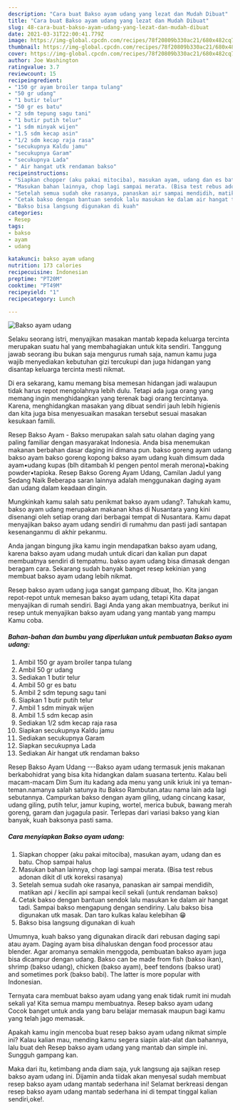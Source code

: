 ```yaml
---
description: "Cara buat Bakso ayam udang yang lezat dan Mudah Dibuat"
title: "Cara buat Bakso ayam udang yang lezat dan Mudah Dibuat"
slug: 48-cara-buat-bakso-ayam-udang-yang-lezat-dan-mudah-dibuat
date: 2021-03-31T22:00:41.779Z
image: https://img-global.cpcdn.com/recipes/78f20809b330ac21/680x482cq70/bakso-ayam-udang-foto-resep-utama.jpg
thumbnail: https://img-global.cpcdn.com/recipes/78f20809b330ac21/680x482cq70/bakso-ayam-udang-foto-resep-utama.jpg
cover: https://img-global.cpcdn.com/recipes/78f20809b330ac21/680x482cq70/bakso-ayam-udang-foto-resep-utama.jpg
author: Joe Washington
ratingvalue: 3.7
reviewcount: 15
recipeingredient:
- "150 gr ayam broiler tanpa tulang"
- "50 gr udang"
- "1 butir telur"
- "50 gr es batu"
- "2 sdm tepung sagu tani"
- "1 butir putih telur"
- "1 sdm minyak wijen"
- "1.5 sdm kecap asin"
- "1/2 sdm kecap raja rasa"
- "secukupnya Kaldu jamu"
- "secukupnya Garam"
- "secukupnya Lada"
- " Air hangat utk rendaman bakso"
recipeinstructions:
- "Siapkan chopper (aku pakai mitociba), masukan ayam, udang dan es batu. Chop sampai halus"
- "Masukan bahan lainnya, chop lagi sampai merata. (Bisa test rebus adonan dikit dl utk koreksi rasanya)"
- "Setelah semua sudah oke rasanya, panaskan air sampai mendidih, matikan api / kecilin api sampai kecil sekali (untuk rendaman bakso)"
- "Cetak bakso dengan bantuan sendok lalu masukan ke dalam air hangat tadi. Sampai bakso mengapung dengan sendiriny. Lalu bakso bisa digunakan utk masak. Dan taro kulkas kalau kelebihan 😁"
- "Bakso bisa langsung digunakan di kuah"
categories:
- Resep
tags:
- bakso
- ayam
- udang

katakunci: bakso ayam udang 
nutrition: 173 calories
recipecuisine: Indonesian
preptime: "PT20M"
cooktime: "PT49M"
recipeyield: "1"
recipecategory: Lunch

---
```



![Bakso ayam udang](https://img-global.cpcdn.com/recipes/78f20809b330ac21/680x482cq70/bakso-ayam-udang-foto-resep-utama.jpg)

Selaku seorang istri, menyajikan masakan mantab kepada keluarga tercinta merupakan suatu hal yang membahagiakan untuk kita sendiri. Tanggung jawab seorang ibu bukan saja mengurus rumah saja, namun kamu juga wajib menyediakan kebutuhan gizi tercukupi dan juga hidangan yang disantap keluarga tercinta mesti nikmat.

Di era  sekarang, kamu memang bisa memesan hidangan jadi walaupun tidak harus repot mengolahnya lebih dulu. Tetapi ada juga orang yang memang ingin menghidangkan yang terenak bagi orang tercintanya. Karena, menghidangkan masakan yang dibuat sendiri jauh lebih higienis dan kita juga bisa menyesuaikan masakan tersebut sesuai masakan kesukaan famili. 

Resep Bakso Ayam - Bakso merupakan salah satu olahan daging yang paling familiar dengan masyarakat Indonesia. Anda bisa menemukan makanan berbahan dasar daging ini dimana pun. bakso goreng ayam udang bakso ayam bakso goreng kopong bakso ayam udang kuah dimsum dada ayam•udang kupas (blh ditambah kl pengen pentol merah merona)•baking powder•tapioka. Resep Bakso Goreng Ayam Udang, Camilan Jadul yang Sedang Naik Beberapa saran lainnya adalah menggunakan daging ayam dan udang dalam keadaan dingin.

Mungkinkah kamu salah satu penikmat bakso ayam udang?. Tahukah kamu, bakso ayam udang merupakan makanan khas di Nusantara yang kini disenangi oleh setiap orang dari berbagai tempat di Nusantara. Kamu dapat menyajikan bakso ayam udang sendiri di rumahmu dan pasti jadi santapan kesenanganmu di akhir pekanmu.

Anda jangan bingung jika kamu ingin mendapatkan bakso ayam udang, karena bakso ayam udang mudah untuk dicari dan kalian pun dapat membuatnya sendiri di tempatmu. bakso ayam udang bisa dimasak dengan beragam cara. Sekarang sudah banyak banget resep kekinian yang membuat bakso ayam udang lebih nikmat.

Resep bakso ayam udang juga sangat gampang dibuat, lho. Kita jangan repot-repot untuk memesan bakso ayam udang, tetapi Kita dapat menyajikan di rumah sendiri. Bagi Anda yang akan membuatnya, berikut ini resep untuk menyajikan bakso ayam udang yang mantab yang mampu Kamu coba.

<!--inarticleads1-->

##### Bahan-bahan dan bumbu yang diperlukan untuk pembuatan Bakso ayam udang:

1. Ambil 150 gr ayam broiler tanpa tulang
1. Ambil 50 gr udang
1. Sediakan 1 butir telur
1. Ambil 50 gr es batu
1. Ambil 2 sdm tepung sagu tani
1. Siapkan 1 butir putih telur
1. Ambil 1 sdm minyak wijen
1. Ambil 1.5 sdm kecap asin
1. Sediakan 1/2 sdm kecap raja rasa
1. Siapkan secukupnya Kaldu jamu
1. Sediakan secukupnya Garam
1. Siapkan secukupnya Lada
1. Sediakan  Air hangat utk rendaman bakso


Resep Bakso Ayam Udang ---Bakso ayam udang termasuk jenis makanan berkabohidrat yang bisa kita hidangkan dalam suasana tertentu. Kalau beli macam-macam Dim Sum itu kadang ada menu yang unik kriuk ini ya teman-teman.namanya salah satunya itu Bakso Rambutan.atau nama lain ada lagi sebutannya. Campurkan bakso dengan ayam giling, udang cincang kasar, udang giling, putih telur, jamur kuping, wortel, merica bubuk, bawang merah goreng, garam dan jugagula pasir. Terlepas dari variasi bakso yang kian banyak, kuah baksonya pasti sama. 

<!--inarticleads2-->

##### Cara menyiapkan Bakso ayam udang:

1. Siapkan chopper (aku pakai mitociba), masukan ayam, udang dan es batu. Chop sampai halus
1. Masukan bahan lainnya, chop lagi sampai merata. (Bisa test rebus adonan dikit dl utk koreksi rasanya)
1. Setelah semua sudah oke rasanya, panaskan air sampai mendidih, matikan api / kecilin api sampai kecil sekali (untuk rendaman bakso)
1. Cetak bakso dengan bantuan sendok lalu masukan ke dalam air hangat tadi. Sampai bakso mengapung dengan sendiriny. Lalu bakso bisa digunakan utk masak. Dan taro kulkas kalau kelebihan 😁
1. Bakso bisa langsung digunakan di kuah


Umumnya, kuah bakso yang digunakan diracik dari rebusan daging sapi atau ayam. Daging ayam bisa dihaluskan dengan food processor atau blender. Agar aromanya semakin menggoda, pembuatan bakso ayam juga bisa dicampur dengan udang. Bakso can be made from fish (bakso ikan), shrimp (bakso udang), chicken (bakso ayam), beef tendons (bakso urat) and sometimes pork (bakso babi). The latter is more popular with Indonesian. 

Ternyata cara membuat bakso ayam udang yang enak tidak rumit ini mudah sekali ya! Kita semua mampu membuatnya. Resep bakso ayam udang Cocok banget untuk anda yang baru belajar memasak maupun bagi kamu yang telah jago memasak.

Apakah kamu ingin mencoba buat resep bakso ayam udang nikmat simple ini? Kalau kalian mau, mending kamu segera siapin alat-alat dan bahannya, lalu buat deh Resep bakso ayam udang yang mantab dan simple ini. Sungguh gampang kan. 

Maka dari itu, ketimbang anda diam saja, yuk langsung aja sajikan resep bakso ayam udang ini. Dijamin anda tiidak akan menyesal sudah membuat resep bakso ayam udang mantab sederhana ini! Selamat berkreasi dengan resep bakso ayam udang mantab sederhana ini di tempat tinggal kalian sendiri,oke!.

